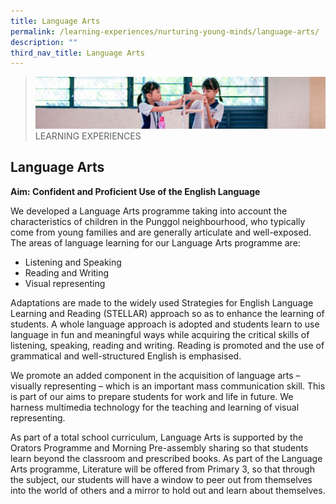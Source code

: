 ```yaml
---
title: Language Arts
permalink: /learning-experiences/nurturing-young-minds/language-arts/
description: ""
third_nav_title: Language Arts
---
```

>![](/images/Learning%20Experiences/learning-experiences_banner.jpg)
>LEARNING EXPERIENCES


## Language Arts


**Aim: Confident and Proficient Use of the English Language**

  

We developed a Language Arts programme taking into account the characteristics of children in the Punggol neighbourhood, who typically come from young families and are generally articulate and well-exposed. The areas of language learning for our Language Arts programme are:

  

*   Listening and Speaking
*   Reading and Writing
*   Visual representing

  

Adaptations are made to the widely used Strategies for English Language Learning and Reading (STELLAR) approach so as to enhance the learning of students. A whole language approach is adopted and students learn to use language in fun and meaningful ways while acquiring the critical skills of listening, speaking, reading and writing. Reading is promoted and the use of grammatical and well-structured English is emphasised.

  

We promote an added component in the acquisition of language arts – visually representing – which is an important mass communication skill. This is part of our aims to prepare students for work and life in future. We harness multimedia technology for the teaching and learning of visual representing.

  

As part of a total school curriculum, Language Arts is supported by the Orators Programme and Morning Pre-assembly sharing so that students learn beyond the classroom and prescribed books. As part of the Language Arts programme, Literature will be offered from Primary 3, so that through the subject, our students will have a window to peer out from themselves into the world of others and a mirror to hold out and learn about themselves.